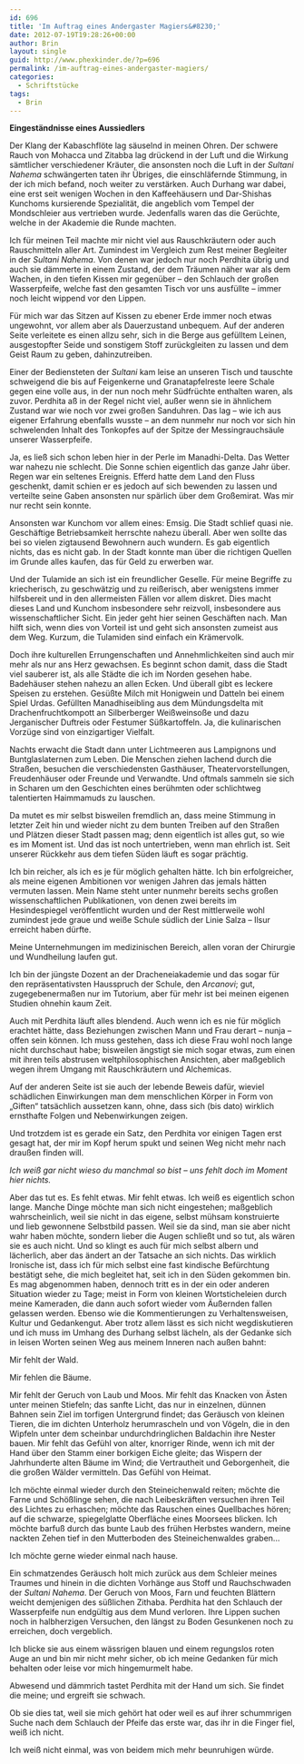 ```yaml
---
id: 696
title: 'Im Auftrag eines Andergaster Magiers&#8230;'
date: 2012-07-19T19:28:26+00:00
author: Brin
layout: single
guid: http://www.phexkinder.de/?p=696
permalink: /im-auftrag-eines-andergaster-magiers/
categories:
  - Schriftstücke
tags:
  - Brin
---
```

**Eingeständnisse eines Aussiedlers**

Der Klang der Kabaschflöte lag säuselnd in meinen Ohren. Der schwere Rauch von Mohacca und Zitabba lag drückend in der Luft und die Wirkung sämtlicher verschiedener Kräuter, die ansonsten noch die Luft in der _Sultani Nahema_ schwängerten taten ihr Übriges, die einschläfernde Stimmung, in der ich mich befand, noch weiter zu verstärken. Auch Durhang war dabei, eine erst seit wenigen Wochen in den Kaffeehäusern und Dar-Shishas Kunchoms kursierende Spezialität, die angeblich vom Tempel der Mondschleier aus vertrieben wurde. Jedenfalls waren das die Gerüchte, welche in der Akademie die Runde machten.<!--more-->

Ich für meinen Teil machte mir nicht viel aus Rauschkräutern oder auch Rauschmitteln aller Art. Zumindest im Vergleich zum Rest meiner Begleiter in der _Sultani Nahema_. Von denen war jedoch nur noch Perdhita übrig und auch sie dämmerte in einem Zustand, der dem Träumen näher war als dem Wachen, in den tiefen Kissen mir gegenüber &#8211; den Schlauch der großen Wasserpfeife, welche fast den gesamten Tisch vor uns ausfüllte &#8211; immer noch leicht wippend vor den Lippen.
  
Für mich war das Sitzen auf Kissen zu ebener Erde immer noch etwas ungewohnt, vor allem aber als Dauerzustand unbequem. Auf der anderen Seite verleitete es einen allzu sehr, sich in die Berge aus gefülltem Leinen, ausgestopfter Seide und sonstigem Stoff zurückgleiten zu lassen und dem Geist Raum zu geben, dahinzutreiben.
  
Einer der Bediensteten der _Sultani_ kam leise an unseren Tisch und tauschte schweigend die bis auf Feigenkerne und Granatapfelreste leere Schale gegen eine volle aus, in der nun noch mehr Südfrüchte enthalten waren, als zuvor. Perdhita aß in der Regel nicht viel, außer wenn sie in ähnlichem Zustand war wie noch vor zwei großen Sanduhren. Das lag – wie ich aus eigener Erfahrung ebenfalls wusste – an dem nunmehr nur noch vor sich hin schwelenden Inhalt des Tonkopfes auf der Spitze der Messingrauchsäule unserer Wasserpfeife.

Ja, es ließ sich schon leben hier in der Perle im Manadhi-Delta. Das Wetter war nahezu nie schlecht. Die Sonne schien eigentlich das ganze Jahr über. Regen war ein seltenes Ereignis. Efferd hatte dem Land den Fluss geschenkt, damit schien er es jedoch auf sich bewenden zu lassen und verteilte seine Gaben ansonsten nur spärlich über dem Großemirat. Was mir nur recht sein konnte.
  
Ansonsten war Kunchom vor allem eines: Emsig. Die Stadt schlief quasi nie. Geschäftige Betriebsamkeit herrschte nahezu überall. Aber wen sollte das bei so vielen zigtausend Bewohnern auch wundern. Es gab eigentlich nichts, das es nicht gab. In der Stadt konnte man über die richtigen Quellen im Grunde alles kaufen, das für Geld zu erwerben war.
  
Und der Tulamide an sich ist ein freundlicher Geselle. Für meine Begriffe zu kriecherisch, zu geschwätzig und zu reißerisch, aber wenigstens immer hilfsbereit und in den allermeisten Fällen vor allem diskret. Dies macht dieses Land und Kunchom insbesondere sehr reizvoll, insbesondere aus wissenschaftlicher Sicht. Ein jeder geht hier seinen Geschäften nach. Man hilft sich, wenn dies von Vorteil ist und geht sich ansonsten zumeist aus dem Weg. Kurzum, die Tulamiden sind einfach ein Krämervolk.
  
Doch ihre kulturellen Errungenschaften und Annehmlichkeiten sind auch mir mehr als nur ans Herz gewachsen. Es beginnt schon damit, dass die Stadt viel sauberer ist, als alle Städte die ich im Norden gesehen habe. Badehäuser stehen nahezu an allen Ecken. Und überall gibt es leckere Speisen zu erstehen. Gesüßte Milch mit Honigwein und Datteln bei einem Spiel Urdas. Gefüllten Manadhiseibling aus dem Mündungsdelta mit Drachenfruchtkompott an Silberberger Weißweinsoße und dazu Jerganischer Duftreis oder Festumer Süßkartoffeln. Ja, die kulinarischen Vorzüge sind von einzigartiger Vielfalt.
  
Nachts erwacht die Stadt dann unter Lichtmeeren aus Lampignons und Buntglaslaternen zum Leben. Die Menschen ziehen lachend durch die Straßen, besuchen die verschiedensten Gasthäuser, Theatervorstellungen, Freudenhäuser oder Freunde und Verwandte. Und oftmals sammeln sie sich in Scharen um den Geschichten eines berühmten oder schlichtweg talentierten Haimmamuds zu lauschen.

Da mutet es mir selbst bisweilen fremdlich an, dass meine Stimmung in letzter Zeit hin und wieder nicht zu dem bunten Treiben auf den Straßen und Plätzen dieser Stadt passen mag; denn eigentlich ist alles gut, so wie es im Moment ist. Und das ist noch untertrieben, wenn man ehrlich ist. Seit unserer Rückkehr aus dem tiefen Süden läuft es sogar prächtig.
  
Ich bin reicher, als ich es je für möglich gehalten hätte. Ich bin erfolgreicher, als meine eigenen Ambitionen vor wenigen Jahren das jemals hätten vermuten lassen. Mein Name steht unter nunmehr bereits sechs großen wissenschaftlichen Publikationen, von denen zwei bereits im Hesindespiegel veröffentlicht wurden und der Rest mittlerweile wohl zumindest jede graue und weiße Schule südlich der Linie Salza – Ilsur erreicht haben dürfte.
  
Meine Unternehmungen im medizinischen Bereich, allen voran der Chirurgie und Wundheilung laufen gut.
  
Ich bin der jüngste Dozent an der Dracheneiakademie und das sogar für den repräsentativsten Hausspruch der Schule, den _Arcanovi_; gut, zugegebenermaßen nur im Tutorium, aber für mehr ist bei meinen eigenen Studien ohnehin kaum Zeit.
  
Auch mit Perdhita läuft alles blendend. Auch wenn ich es nie für möglich erachtet hätte, dass Beziehungen zwischen Mann und Frau derart – nunja – offen sein können. Ich muss gestehen, dass ich diese Frau wohl noch lange nicht durchschaut habe; bisweilen ängstigt sie mich sogar etwas, zum einen mit ihren teils abstrusen weltphilosophischen Ansichten, aber maßgeblich wegen ihrem Umgang mit Rauschkräutern und Alchemicas.
  
Auf der anderen Seite ist sie auch der lebende Beweis dafür, wieviel schädlichen Einwirkungen man dem menschlichen Körper in Form von „Giften“ tatsächlich aussetzen kann, ohne, dass sich (bis dato) wirklich ernsthafte Folgen und Nebenwirkungen zeigen.

Und trotzdem ist es gerade ein Satz, den Perdhita vor einigen Tagen erst gesagt hat, der mir im Kopf herum spukt und seinen Weg nicht mehr nach draußen finden will.

_Ich weiß gar nicht wieso du manchmal so bist – uns fehlt doch im Moment hier nichts._

Aber das tut es. Es fehlt etwas. Mir fehlt etwas. Ich weiß es eigentlich schon lange. Manche Dinge möchte man sich nicht eingestehen; maßgeblich wahrscheinlich, weil sie nicht in das eigene, selbst mühsam konstruierte und lieb gewonnene Selbstbild passen. Weil sie da sind, man sie aber nicht wahr haben möchte, sondern lieber die Augen schließt und so tut, als wären sie es auch nicht. Und so klingt es auch für mich selbst albern und lächerlich, aber das ändert an der Tatsache an sich nichts. Das wirklich Ironische ist, dass ich für mich selbst eine fast kindische Befürchtung bestätigt sehe, die mich begleitet hat, seit ich in den Süden gekommen bin. Es mag abgenommen haben, dennoch tritt es in der ein oder anderen Situation wieder zu Tage; meist in Form von kleinen Wortsticheleien durch meine Kameraden, die dann auch sofort wieder vom Äußernden fallen gelassen werden. Ebenso wie die Kommentierungen zu Verhaltensweisen, Kultur und Gedankengut. Aber trotz allem lässt es sich nicht wegdiskutieren und ich muss im Umhang des Durhang selbst lächeln, als der Gedanke sich in leisen Worten seinen Weg aus meinem Inneren nach außen bahnt:

Mir fehlt der Wald.
  
Mir fehlen die Bäume.
  
Mir fehlt der Geruch von Laub und Moos. Mir fehlt das Knacken von Ästen unter meinen Stiefeln; das sanfte Licht, das nur in einzelnen, dünnen Bahnen sein Ziel im torfigen Untergrund findet; das Geräusch von kleinen Tieren, die im dichten Unterholz herumrascheln und von Vögeln, die in den Wipfeln unter dem scheinbar undurchdringlichen Baldachin ihre Nester bauen. Mir fehlt das Gefühl von alter, knorriger Rinde, wenn ich mit der Hand über den Stamm einer borkigen Eiche gleite; das Wispern der Jahrhunderte alten Bäume im Wind; die Vertrautheit und Geborgenheit, die die großen Wälder vermitteln. Das Gefühl von Heimat.
  
Ich möchte einmal wieder durch den Steineichenwald reiten; möchte die Farne und Schößlinge sehen, die nach Leibeskräften versuchen ihren Teil des Lichtes zu erhaschen; möchte das Rauschen eines Quellbaches hören; auf die schwarze, spiegelglatte Oberfläche eines Moorsees blicken. Ich möchte barfuß durch das bunte Laub des frühen Herbstes wandern, meine nackten Zehen tief in den Mutterboden des Steineichenwaldes graben…

Ich möchte gerne wieder einmal nach hause.

Ein schmatzendes Geräusch holt mich zurück aus dem Schleier meines Traumes und hinein in die dichten Vorhänge aus Stoff und Rauchschwaden der _Sultani Nahema_. Der Geruch von Moos, Farn und feuchten Blättern weicht demjenigen des süßlichen Zithaba. Perdhita hat den Schlauch der Wasserpfeife nun endgültig aus dem Mund verloren. Ihre Lippen suchen noch in halbherzigen Versuchen, den längst zu Boden Gesunkenen noch zu erreichen, doch vergeblich.
  
Ich blicke sie aus einem wässrigen blauen und einem regungslos roten Auge an und bin mir nicht mehr sicher, ob ich meine Gedanken für mich behalten oder leise vor mich hingemurmelt habe.

Abwesend und dämmrich tastet Perdhita mit der Hand um sich. Sie findet die meine; und ergreift sie schwach.
  
Ob sie dies tat, weil sie mich gehört hat oder weil es auf ihrer schummrigen Suche nach dem Schlauch der Pfeife das erste war, das ihr in die Finger fiel, weiß ich nicht.
  
Ich weiß nicht einmal, was von beidem mich mehr beunruhigen würde.